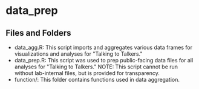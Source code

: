 # data_prep

## Files and Folders
- data_agg.R: This script imports and aggregates various data frames for visualizations and analyses for "Talking to Talkers."
- data_prep.R: This script was used to prep public-facing data files for all analyses for "Talking to Talkers." NOTE: This script cannot be run without lab-internal files, but is provided for transparency.
- function/: This folder contains functions used in data aggregation.
